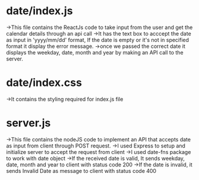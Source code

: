 date/index.js
=============
->This file contains the ReactJs code to take input from the user and get the calendar details through an api call
->It has the text box to acccept the date as input in 'yyyy/mm/dd' format, If the date is empty or it's not in specified format it display the
error message.
->once we passed the correct date it displays the weekday, date, month and year by making an API call to the server.

date/index.css
==============
->It contains the styling required for index.js file

server.js
=========
->This file contains the nodeJS code to implement an API that accepts date as input from client through POST request.
->I used Express to setup and initialize server to accept the request from client
->I used date-fns package to work with date object
->If the received date is valid, It sends weekday, date, month and year to client with status code 200 
->If the date is invalid, it sends Invalid Date as message to client with status code 400
